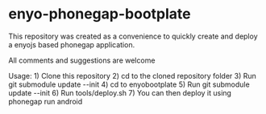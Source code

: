 enyo-phonegap-bootplate
=======================


This repository was created as a convenience to quickly create and deploy a enyojs based phonegap application.

All comments and suggestions are welcome

Usage:
	1) Clone this repository
	2) cd to the cloned repository folder
	3) Run
		git submodule update --init
	4) cd to enyobootplate
	5) Run
		git submodule update --init
	6) Run
		tools/deploy.sh
	7) You can then deploy it using
		phonegap run android

